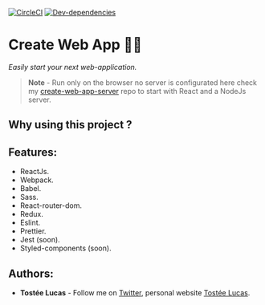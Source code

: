 [![CircleCI](https://circleci.com/gh/luctst/create-web-app.svg?style=shield)](https://circleci.com/gh/luctst/create-web-app)
[![Dev-dependencies](https://img.shields.io/david/dev/luctst/create-web-app.svg)](https://img.shields.io/david/dev/luctst/create-web-app.svg)
# Create Web App 🐙🐙
*Easily start your next web-application.*
>**Note** - Run only on the browser no server is configurated here check my [create-web-app-server](https://github.com/luctst/create-web-app-server) repo to start with React and a NodeJs server.

## Why using this project ?

## Features:
* ReactJs.
* Webpack.
* Babel.
* Sass.
* React-router-dom.
* Redux.
* Eslint.
* Prettier.
* Jest (soon).
* Styled-components (soon).

## Authors:
* **Tostée Lucas** - Follow me on [Twitter](https://www.twitter.com/@ltostee), personal website [Tostée Lucas](https://www.lucas-tostee.com).